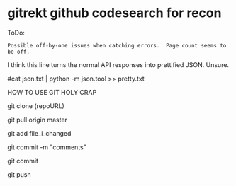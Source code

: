 # gitrekt github codesearch for recon

ToDo:

`Possible off-by-one issues when catching errors.  Page count seems to be off.`

I think this line turns the normal API responses into prettified JSON.  Unsure.

#cat json.txt | python -m json.tool >> pretty.txt


HOW TO USE GIT HOLY CRAP

git clone (repoURL)

git pull origin master

git add file_i_changed

git commit -m "comments"

git commit

git push
